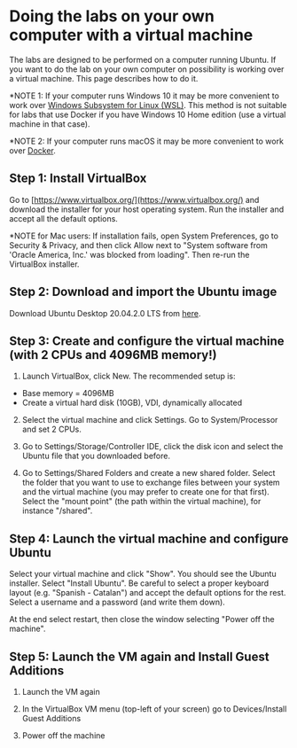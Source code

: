 # Doing the labs on your own computer with a virtual machine

The labs are designed to be performed on a computer running Ubuntu. If you want to do the lab on your own computer on possibility is working over a virtual machine. This page describes how to do it.

*NOTE 1: If your computer runs Windows 10 it may be more convenient to work over [Windows Subsystem for Linux (WSL)](./wsl.md). This method is not suitable for labs that use Docker if you have Windows 10 Home edition (use a virtual machine in that case).

*NOTE 2: If your computer runs macOS it may be more convenient to work over [Docker](./docker.md).  

## Step 1: Install VirtualBox

Go to  [https://www.virtualbox.org/](https://www.virtualbox.org/) and download the installer for your host operating system. Run the installer and accept all the default options.

*NOTE for Mac users: If installation fails, open System Preferences, go to Security & Privacy, and then click Allow next to "System software from 'Oracle America, Inc.' was blocked from loading". Then re-run the VirtualBox installer.

## Step 2: Download and import the Ubuntu image

Download Ubuntu Desktop 20.04.2.0 LTS from [here](https://releases.ubuntu.com/20.04/ubuntu-20.04.2.0-desktop-amd64.iso).

## Step 3: Create and configure the virtual machine (with 2 CPUs and 4096MB memory!)

1. Launch VirtualBox, click New. The recommended setup is:

- Base memory = 4096MB
- Create a virtual hard disk (10GB), VDI, dynamically allocated

2. Select the virtual machine and click Settings. Go to System/Processor and set 2 CPUs.

3. Go to Settings/Storage/Controller IDE, click the disk icon and select the Ubuntu file that you downloaded before.

4. Go to Settings/Shared Folders and create a new shared folder. Select the folder that you want to use to exchange files between your system and the virtual machine (you may prefer to create one for that first). Select the "mount point" (the path within the virtual machine), for instance "/shared".  

## Step 4: Launch the virtual machine and configure Ubuntu

Select your virtual machine and click "Show". You should see the Ubuntu installer. Select "Install Ubuntu". Be careful to select a proper keyboard layout (e.g. "Spanish - Catalan") and accept the default options for the rest. Select a username and a password (and write them down). 

At the end select restart, then close the window selecting "Power off the machine".

## Step 5: Launch the VM again and Install Guest Additions

1. Launch the VM again

2. In the VirtualBox VM menu (top-left of your screen) go to Devices/Install Guest Additions

3. Power off the machine
